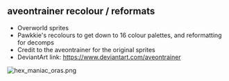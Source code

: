 ## aveontrainer recolour / reformats
- Overworld sprites
- Pawkkie's recolours to get down to 16 colour palettes, and reformatting for decomps
- Credit to the aveontrainer for the original sprites
- DeviantArt link: https://www.deviantart.com/aveontrainer

![hex_maniac_oras.png](hex_maniac_oras.png)
